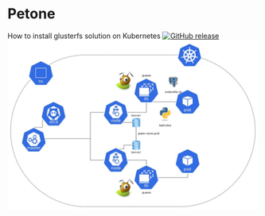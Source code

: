 # Petone
How to install glusterfs solution on Kubernetes
[![GitHub release](https://img.shields.io/github/release/rook/rook/all.svg?style=flat-square)](https://github.com/crunchydevops/petone/releases)
![k8s-gluster](screenshot/glusterfs-postgresql.jpg)
